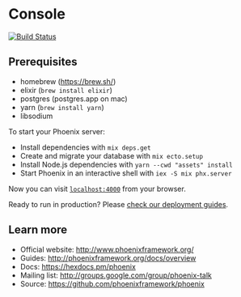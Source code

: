 # Console

[![Build Status](https://travis-ci.com/helium/console.svg?token=xtWAyYdyp7b1J2ZaarWy&branch=master)](https://travis-ci.com/helium/console)

## Prerequisites
* homebrew (https://brew.sh/)
* elixir (`brew install elixir`)
* postgres (postgres.app on mac)
* yarn (`brew install yarn`)
* libsodium

To start your Phoenix server:

  * Install dependencies with `mix deps.get`
  * Create and migrate your database with `mix ecto.setup`
  * Install Node.js dependencies with `yarn --cwd "assets" install`
  * Start Phoenix in an interactive shell with `iex -S mix phx.server`

Now you can visit [`localhost:4000`](http://localhost:4000) from your browser.

Ready to run in production? Please [check our deployment guides](http://www.phoenixframework.org/docs/deployment).

## Learn more

  * Official website: http://www.phoenixframework.org/
  * Guides: http://phoenixframework.org/docs/overview
  * Docs: https://hexdocs.pm/phoenix
  * Mailing list: http://groups.google.com/group/phoenix-talk
  * Source: https://github.com/phoenixframework/phoenix
